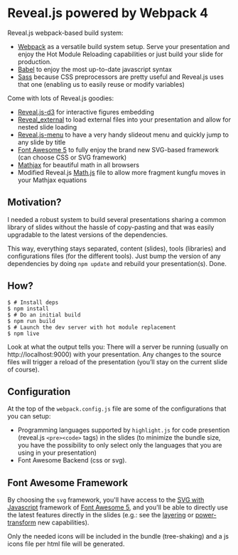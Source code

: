 Reveal.js powered by Webpack 4
==================

Reveal.js webpack-based build system:

* [Webpack](https://webpack.js.org) as a versatile build system setup. Serve your presentation and enjoy the Hot Module Reloading capabilities or just build your slide for production.
* [Babel](https://babeljs.io/) to enjoy the most up-to-date javascript syntax
* [Sass](http://sass-lang.com/) because CSS preprocessors are pretty useful and Reveal.js uses that one (enabling us to easily reuse or modify variables)

Come with lots of Reveal.js goodies:

* [Reveal.js-d3](https://github.com/gcalmettes/reveal.js-d3) for interactive figures embedding
* [Reveal_external](https://github.com/janschoepke/reveal_external) to load external files into your presentation and allow for nested slide loading
* [Reveal.js-menu](https://github.com/denehyg/reveal.js-menu) to have a very handy slideout menu and quickly jump to any slide by title
* [Font Awesome 5](https://fontawesome.com) to fully enjoy the brand new SVG-based framework (can choose CSS or SVG framework)
* [Mathjax](https://www.mathjax.org) for beautiful math in all browsers
* Modified Reveal.js [Math.js](https://github.com/gcalmettes/revealjs-webpack-sauce/blob/master/src/scripts/math-gc.js) file to allow more fragment kungfu moves in your Mathjax equations


Motivation?
----

I needed a robust system to build several presentations sharing a common library of slides without the hassle of copy-pasting and that was easily upgradable to the latest versions of the dependencies.

This way, everything stays separated, content (slides), tools (libraries) and configurations files (for the different tools). Just bump the version of any dependencies by doing `npm update` and rebuild your presentation(s). Done.

How?
----

```console
$ # Install deps
$ npm install
$ # Do an initial build
$ npm run build
$ # Launch the dev server with hot module replacement
$ npm live
```

Look at what the output tells you: There will a server be running (usually on http://localhost:9000) with your presentation. Any changes to the source files will trigger a reload of the presentation (you’ll stay on the current slide of course).

Configuration
-------------

At the top of the `webpack.config.js` file are some of the configurations that you can setup:

- Programming languages supported by `highlight.js` for code presention (reveal.js `<pre><code>` tags) in the slides (to minimize the bundle size, you have the possibility to only select only the languages that you are using in your presentation)
- Font Awesome Backend (css or svg).

Font Awesome Framework
----------------------
By choosing the `svg` framework, you'll have access to the [SVG with Javascript](https://fontawesome.com/how-to-use/svg-with-js) framework of [Font Awesome 5](https://fontawesome.com), and you'll be able to directly use the latest features directly in the slides (e.g.: see the [layering](https://fontawesome.com/how-to-use/svg-with-js#layering) or [power-transform](https://fontawesome.com/how-to-use/svg-with-js#power-transforms) new capabilities).

Only the needed icons will be included in the bundle (tree-shaking) and a js icons file per html file will be generated.





